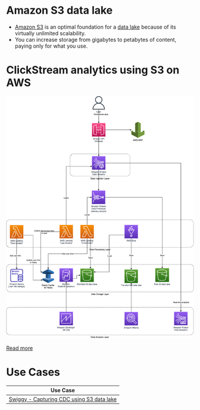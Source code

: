 # Amazon S3 data lake
- [Amazon S3](https://docs.aws.amazon.com/whitepapers/latest/building-data-lakes/amazon-s3-data-lake-storage-platform.html) is an optimal foundation for a [data lake](../../../../6_BigData/DataStorage/DataLake.md) because of its virtually unlimited scalability.
- You can increase storage from gigabytes to petabytes of content, paying only for what you use.

# ClickStream analytics using S3 on AWS

![](../../../../0_HLDUseCasesProblems/AWS_ClickStreamAnalytics/AWSClickStreamAnalytic.png)

[Read more](../../../../0_HLDUseCasesProblems/AWS_ClickStreamAnalytics/Readme.md)

# Use Cases

| Use Case                                                                                 |
|------------------------------------------------------------------------------------------|
| [Swiggy - Capturing CDC using S3 data lake](../../../../1_TechStacks/Swiggy.md) |

